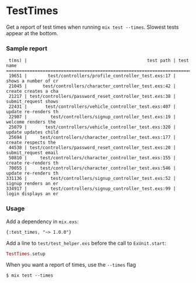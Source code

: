 TestTimes
=========

Get a report of test times when running ```mix test --times```. Slowest tests appear at the bottom.

### Sample report

```
 t(ms) |                                              test path | test name 
======================================================================================
 19651 |        test/controllers/profile_controller_test.exs:17 | shows a number of cr
 21045 |      test/controllers/character_controller_test.exs:42 | create creates a cha
 21217 | test/controllers/password_reset_controller_test.exs:38 | submit_request shows
 22431 |       test/controllers/vehicle_controller_test.exs:407 | update re-renders th
 22907 |         test/controllers/signup_controller_test.exs:19 | welcome renders the 
 25079 |       test/controllers/vehicle_controller_test.exs:320 | update updates child
 25694 |     test/controllers/character_controller_test.exs:177 | create respects the 
 44538 | test/controllers/password_reset_controller_test.exs:20 | submit_request email
 50810 |     test/controllers/character_controller_test.exs:155 | create re-renders th
 70055 |     test/controllers/character_controller_test.exs:546 | update re-renders th
331136 |         test/controllers/signup_controller_test.exs:52 | signup renders an er
334917 |         test/controllers/signup_controller_test.exs:99 | login displays an er
```

### Usage

Add a dependency in ```mix.exs```:

```{:test_times, "~> 1.0.0"}```

Add a line to ```test/test_helper.exs``` before the call to ```ExUnit.start```:

```elixir
TestTimes.setup
```

When you want a report of times, use the ```--times``` flag

```
$ mix test --times
```


